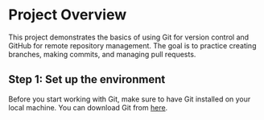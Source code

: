 # Project Overview
This project demonstrates the basics of using Git for version control and GitHub for
remote repository management.
The goal is to practice creating branches, making commits, and managing pull requests.

## Step 1: Set up the environment
Before you start working with Git, make sure to have Git installed on your local machine.
You can download Git from [here](https://git-scm.com/downloads).